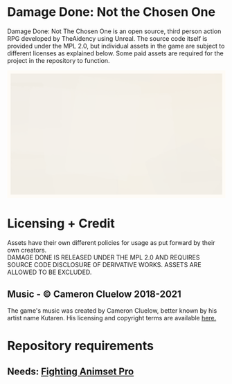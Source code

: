 # Damage Done: Not the Chosen One

Damage Done: Not The Chosen One is an open source, third person action RPG developed by TheAidency using Unreal. The source code itself is provided under the MPL 2.0, but individual assets in the game are subject to different licenses as explained below. Some paid assets are required for the project in the repository to function.

![Damage Done Logo](https://raw.githubusercontent.com/TheAidency/OpenDD/main/Meta/dd.gif)

# Licensing + Credit

Assets have their own different policies for usage as put forward by their own creators.     
DAMAGE DONE IS RELEASED UNDER THE MPL 2.0 AND REQUIRES SOURCE CODE DISCLOSURE OF DERIVATIVE WORKS. ASSETS ARE ALLOWED TO BE EXCLUDED.

## Music - © Cameron Cluelow 2018-2021

The game's music was created by Cameron Cluelow, better known by his artist name Kutaren. His licensing and copyright terms are available [here.](https://docs.google.com/document/d/14gNgcMxHbkaiwhuzUqabfJ-00vgj-xt0gogAyn7GLno/)

# Repository requirements
## Needs: [Fighting Animset Pro](https://www.unrealengine.com/marketplace/en-US/product/fighting-animset-pro)


